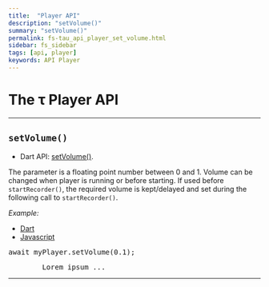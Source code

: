 ```yaml
---
title:  "Player API"
description: "setVolume()"
summary: "setVolume()"
permalink: fs-tau_api_player_set_volume.html
sidebar: fs_sidebar
tags: [api, player]
keywords: API Player
---
```

# The &tau; Player API
----------------------------------------------------------------------------------------------------------------------------------

## `setVolume()`

- Dart API: [setVolume()](pages/flutter-sound/api/player/FlutterSoundPlayer/setVolume.html).

The parameter is a floating point number between 0 and 1.
Volume can be changed when player is running or before starting.
If used before `startRecorder()`, the required volume is kept/delayed and set during the following call to `startRecorder()`.

*Example:*
<ul id="profileTabs" class="nav nav-tabs">
    <li class="active"><a href="#dart" data-toggle="tab">Dart</a></li>
    <li><a href="#javascript" data-toggle="tab">Javascript</a></li>
</ul>
<div class="tab-content">

<div role="tabpanel" class="tab-pane active" id="dart">

<pre>
await myPlayer.setVolume(0.1);
</pre>

</div>

<div role="tabpanel" class="tab-pane" id="javascript">
<pre>
        Lorem ipsum ...
</pre>
</div>

</div>

---------------------------------------------------------------------------------------------------------------------------------
